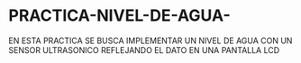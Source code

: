 # PRACTICA-NIVEL-DE-AGUA-
EN ESTA PRACTICA SE BUSCA IMPLEMENTAR UN NIVEL DE AGUA CON UN SENSOR ULTRASONICO REFLEJANDO EL DATO EN UNA PANTALLA LCD
